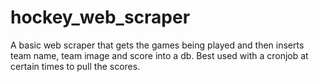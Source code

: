 # hockey_web_scraper
A basic web scraper that gets the games being played and then inserts team name, team image and score into a db. Best used with a cronjob at certain times to pull the scores.
